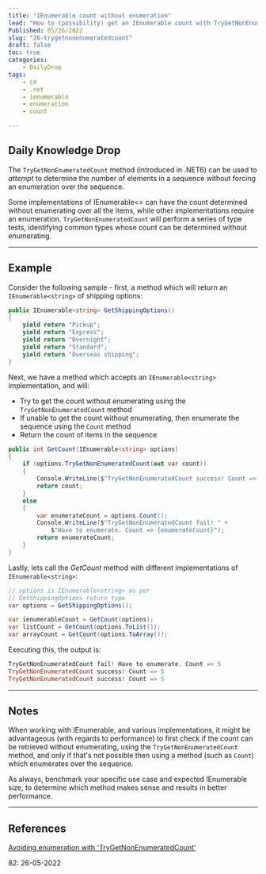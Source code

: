 ```yaml
---
title: "IEnumerable count without enumeration"
lead: "How to (possibility) get an IEnumerable count with TryGetNonEnumeratedCount"
Published: 05/26/2022
slug: "26-trygetnonenumeratedcount"
draft: false
toc: true
categories:
    - DailyDrop
tags:
    - c#
    - .net
    - ienumerable
    - enumeration
    - count

---
```


## Daily Knowledge Drop

The `TryGetNonEnumeratedCount` method (introduced in .NET6) can be used to _attempt_ to determine the number of elements in a sequence without forcing an enumeration over the sequence.

Some implementations of IEnumerable<> can have the count determined without enumerating over all the items, while other implementations require an enumeration. `TryGetNonEnumeratedCount` will perform a series of type tests, identifying common types whose count can be determined without enumerating.

---

## Example

Consider the following sample - first, a method which will return an `IEnumerable<string>` of shipping options:

``` csharp
public IEnumerable<string> GetShippingOptions()
{
    yield return "Pickup";
    yield return "Express";
    yield return "Overnight";
    yield return "Standard";
    yield return "Overseas shipping";
}
```

Next, we have a method which accepts an `IEnumerable<string>` implementation, and will:
- Try to get the count without enumerating using the `TryGetNonEnumeratedCount` method
- If unable to get the count without enumerating, then enumerate the sequence using the `Count` method
- Return the count of items in the sequence

``` csharp
public int GetCount(IEnumerable<string> options)
{
    if (options.TryGetNonEnumeratedCount(out var count))
    {
        Console.WriteLine($"TryGetNonEnumeratedCount success! Count => {count}");
        return count;
    }
    else
    {
        var enumerateCount = options.Count();
        Console.WriteLine($"TryGetNonEnumeratedCount fail! " +
            $"Have to enumerate. Count => {enumerateCount}");
        return enumerateCount;
    }
}
```

Lastly, lets call the _GetCount_ method with different implementations of `IEnumerable<string>`:

``` csharp
// options is IEnumerable<string> as per 
// GetShippingOptions return type
var options = GetShippingOptions();

var ienumerableCount = GetCount(options);
var listCount = GetCount(options.ToList());
var arrayCount = GetCount(options.ToArray());
```

Executing this, the output is:

``` powershell
TryGetNonEnumeratedCount fail! Have to enumerate. Count => 5
TryGetNonEnumeratedCount success! Count => 5
TryGetNonEnumeratedCount success! Count => 5
```


---

## Notes

When working with IEnumerable, and various implementations, it might be advantageous (with regards to performance) to first check if the count can be retrieved without enumerating, using the `TryGetNonEnumeratedCount` method, and only if that's not possible then using a method (such as `Count`) which enumerates over the sequence.

As always, benchmark your specific use case and expected IEnumerable size, to determine which method makes sense and results in better performance.


---

## References

[Avoiding enumeration with 'TryGetNonEnumeratedCount'](https://twitter.com/okyrylchuk/status/1445465841491795975)  

<?# DailyDrop ?>82: 26-05-2022<?#/ DailyDrop ?>
